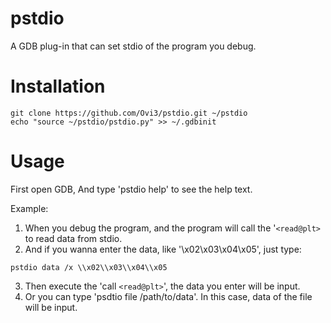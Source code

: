 # pstdio
A GDB plug-in that can set stdio of the program you debug.

# Installation
```
git clone https://github.com/Ovi3/pstdio.git ~/pstdio
echo "source ~/pstdio/pstdio.py" >> ~/.gdbinit
```

# Usage

First open GDB, And type 'pstdio help' to see the help text.

Example:
1. When you debug the program, and the program will call the '`<read@plt>` to read data from stdio.
2. And if you wanna enter the data, like '\x02\x03\x04\x05', just type:
```
pstdio data /x \\x02\\x03\\x04\\x05
```
3. Then execute the 'call `<read@plt>`', the data you enter will be input.
4. Or you can type 'psdtio file /path/to/data'. In this case, data of the file will be input.
